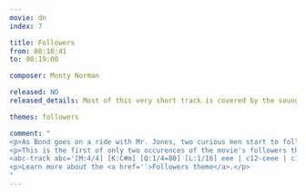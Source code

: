 ```yaml
---
movie: dn
index: 7

title: Followers
from: 00:18:41
to: 00:19:00

composer: Monty Norman

released: NO
released_details: Most of this very short track is covered by the sound of a roaring car.

themes: followers

comment: "
<p>As Bond goes on a ride with Mr. Jones, two curious men start to follow him…</p>
<p>This is the first of only two occurences of the movie's followers theme:</p>
<abc-track abc='[M:4/4] [K:C#m] [Q:1/4=80] [L:1/16] eee | c12-ceee | c16'></abc-track>
<p>Learn more about the <a href=''>Followers theme</a>.</p>
"
---
```

